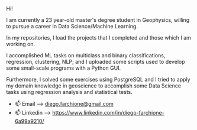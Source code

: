 Hi! 

I am currently a 23 year-old master's degree student in Geophysics, willing to pursue a career in Data Science/Machine Learning.

In my repositories, I load the projects that I completed and those which I am working on.

I accomplished ML tasks on multiclass and binary classifications, regression, clustering, NLP; and 
I uploaded some scripts used to develop some small-scale programs with a Python GUI.

Furthermore, I solved some exercises using PostgreSQL and I tried to apply my domain knowledge in geoscience to accomplish some Data Science tasks using regression analysis and statistical tests. 



- 📫 Email --> diego.farchione@gmail.com
- 📫 Linkedin --> https://www.linkedin.com/in/diego-farchione-6a99a9210/

<!---
Iron486/Iron486 is a ✨ special ✨ repository because its `README.md` (this file) appears on your GitHub profile.
You can click the Preview link to take a look at your changes.
--->
